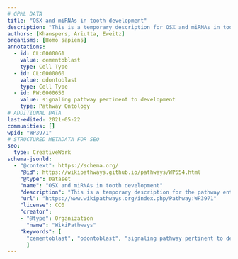 ```yaml
---
# GPML DATA
title: "OSX and miRNAs in tooth development"
description: "This is a temporary description for OSX and miRNAs in tooth development"
authors: [Khanspers, Ariutta, Eweitz]
organisms: [Homo sapiens]
annotations:
  - id: CL:0000061
    value: cementoblast
    type: Cell Type
  - id: CL:0000060
    value: odontoblast
    type: Cell Type
  - id: PW:0000650
    value: signaling pathway pertinent to development
    type: Pathway Ontology
# ADDITIONAL DATA
last-edited: 2021-05-22
communities: []
wpid: "WP3971"
# STRUCTURED METADATA FOR SEO
seo:
  type: CreativeWork
schema-jsonld:
  - "@context": https://schema.org/
    "@id": https://wikipathways.github.io/pathways/WP554.html
    "@type": Dataset
    "name": "OSX and miRNAs in tooth development"
    "description": "This is a temporary description for the pathway entitled: OSX and miRNAs in tooth development"
    "url": "https://www.wikipathways.org/index.php/Pathway:WP3971"
    "license": CC0
    "creator":
    - "@type": Organization
      "name": "WikiPathways"
    "keywords": [
      "cementoblast", "odontoblast", "signaling pathway pertinent to development",
      ]
---
```

